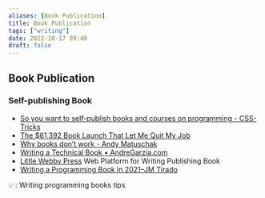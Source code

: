 ```yaml
---
aliases: [Book Publication]
title: Book Publication
tags: ["writing"]
date: 2022-10-17 09:48
draft: false
---
```


## Book Publication

### Self-publishing Book

- [So you want to self-publish books and courses on programming - CSS-Tricks](https://css-tricks.com/so-you-want-to-self-publish-books-and-courses-on-programming/)
- [The $61,392 Book Launch That Let Me Quit My Job](https://adamwathan.me/the-book-launch-that-let-me-quit-my-job/)
- [Why books donʼt work - Andy Matuschak](https://andymatuschak.org/books/)
- [Writing a Technical Book • AndreGarzia.com](https://andregarzia.com/2021/04/writing-a-technical-book.html)
- [Little Webby Press](https://little.webby.press/) Web Platform for Writing Publishing Book
- [Writing a Programming Book in 2021–JM Tirado](https://jmtirado.net/writing-a-programming-book-in-2021/)

💡 : Writing programming books tips
